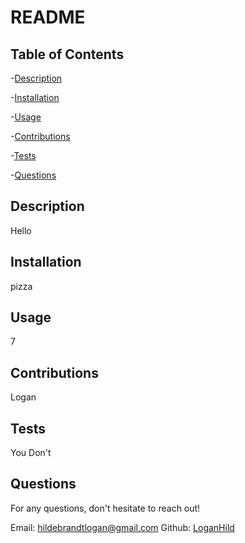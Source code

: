 
  # README
  ## Table of Contents
  
-[Description](#description)

  
-[Installation](#installation)

  
-[Usage](#usage)

  
-[Contributions](#contributions)

  
-[Tests](#tests)

  
-[Questions](#questions)


  ## Description
  Hello

  ## Installation
  pizza

  ## Usage
  7

  ## Contributions
  Logan

  ## Tests
  You Don't

  ## Questions

  For any questions, don't hesitate to reach out!

  Email: <a href="mailto:hildebrandtlogan@gmail.com">hildebrandtlogan@gmail.com</a>
  Github: <a href="https://github.com/LoganHild" target="_blank">LoganHild</a>
